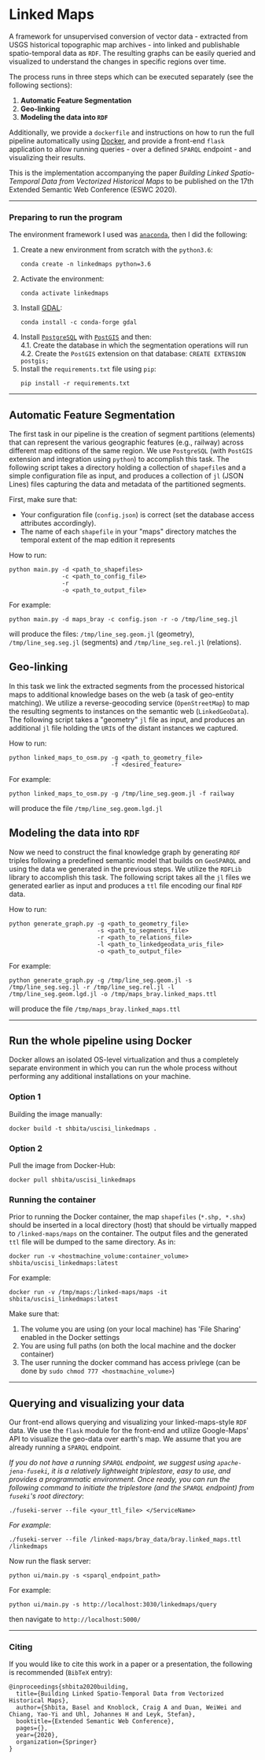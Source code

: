 # Linked Maps

A framework for unsupervised conversion of vector data - extracted from USGS historical topographic map archives - into linked and publishable spatio-temporal data as `RDF`. The resulting graphs can be easily queried and visualized to understand the changes in specific regions over time.

The process runs in three steps which can be executed separately (see the following sections):
1. __Automatic Feature Segmentation__
2. __Geo-linking__
3. __Modeling the data into `RDF`__

Additionally, we provide a `dockerfile` and instructions on how to run the full pipeline automatically using [Docker](https://www.docker.com/), and provide a front-end `flask` application to allow running queries - over a defined `SPARQL` endpoint - and visualizing their results.

This is the implementation accompanying the paper _Building Linked Spatio-Temporal Data from Vectorized Historical Maps_ to be published on the 17th Extended Semantic Web Conference (ESWC 2020).

------------------

### Preparing to run the program

The environment framework I used was [`anaconda`](https://www.anaconda.com/distribution/), then I did the following:

1. Create a new environment from scratch with the `python3.6`:
   ```
   conda create -n linkedmaps python=3.6
   ```
2. Activate the environment:
   ```
   conda activate linkedmaps
   ```
3. Install [GDAL](https://gdal.org/):
   ```
   conda install -c conda-forge gdal
   ```
4. Install [`PostgreSQL`](https://www.postgresql.org/) with [`PostGIS`](https://postgis.net/) and then:<br />
    4.1. Create the database in which the segmentation operations will run<br />
    4.2. Create the `PostGIS` extension on that database: `CREATE EXTENSION postgis;`
5. Install the `requirements.txt` file using `pip`:
   ```
   pip install -r requirements.txt
   ```

------------------

## Automatic Feature Segmentation

The first task in our pipeline is the creation of segment partitions (elements) that can represent the various geographic features (e.g., railway) across different map editions of the same region. We use `PostgreSQL` (with `PostGIS` extension and integration using `python`) to accomplish this task. The following script takes a directory holding a collection of `shapefile`s and a simple configuration file as input, and produces a collection of `jl` (JSON Lines) files capturing the data and metadata of the partitioned segments.

First, make sure that:
* Your configuration file (`config.json`) is correct (set the database access attributes accordingly).
* The name of each `shapefile` in your "maps" directory matches the temporal extent of the map edition it represents

How to run:
```
python main.py -d <path_to_shapefiles>
               -c <path_to_config_file>
               -r
               -o <path_to_output_file>
```
For example:
```
python main.py -d maps_bray -c config.json -r -o /tmp/line_seg.jl
```
will produce the files: `/tmp/line_seg.geom.jl` (geometry), `/tmp/line_seg.seg.jl` (segments) and `/tmp/line_seg.rel.jl` (relations).


## Geo-linking

In this task we link the extracted segments from the processed historical maps to additional knowledge bases on the web (a task of geo-entity matching). We utilize a reverse-geocoding service (`OpenStreetMap`) to map the resulting segments to instances on the semantic web (`LinkedGeoData`). The following script takes a "geometry" `jl` file as input, and produces an additional `jl` file holding the `URI`s of the distant instances we captured.

How to run:
```
python linked_maps_to_osm.py -g <path_to_geometry_file>
                             -f <desired_feature>
```
For example:
```
python linked_maps_to_osm.py -g /tmp/line_seg.geom.jl -f railway
```
will produce the file `/tmp/line_seg.geom.lgd.jl`


## Modeling the data into `RDF`

Now we need to construct the final knowledge graph by generating `RDF` triples following a predefined semantic model that builds on `GeoSPARQL` and using the data we generated in the previous steps. We utilize the `RDFLib` library to accomplish this task. The following script takes all the `jl` files we generated earlier as input and produces a `ttl` file encoding our final `RDF` data.


How to run:
```
python generate_graph.py -g <path_to_geometry_file>
                         -s <path_to_segments_file>
                         -r <path_to_relations_file>
                         -l <path_to_linkedgeodata_uris_file>
                         -o <path_to_output_file>
```
For example:
```
python generate_graph.py -g /tmp/line_seg.geom.jl -s /tmp/line_seg.seg.jl -r /tmp/line_seg.rel.jl -l /tmp/line_seg.geom.lgd.jl -o /tmp/maps_bray.linked_maps.ttl
```
will produce the file `/tmp/maps_bray.linked_maps.ttl`

------------------

## Run the whole pipeline using Docker

Docker allows an isolated OS-level virtualization and thus a completely separate environment in which you can run the whole process without performing any additional installations on your machine.

### Option 1
Building the image manually:
```
docker build -t shbita/uscisi_linkedmaps .
```

### Option 2
Pull the image from Docker-Hub:
```
docker pull shbita/uscisi_linkedmaps
```

### Running the container
Prior to running the Docker container, the map `shapefiles` (`*.shp, *.shx`) should be inserted in a local directory (host) that should be virtually mapped to `/linked-maps/maps` on the container. The output files and the generated `ttl` file will be dumped to the same directory. As in:
```
docker run -v <hostmachine_volume:container_volume> shbita/uscisi_linkedmaps:latest
```
For example:
```
docker run -v /tmp/maps:/linked-maps/maps -it shbita/uscisi_linkedmaps:latest
```
Make sure that:
1. The volume you are using (on your local machine) has 'File Sharing' enabled in the Docker settings
2. You are using full paths (on both the local machine and the docker container)
3. The user running the docker command has access privlege (can be done by `sudo chmod 777 <hostmachine_volume>`)

------------------

## Querying and visualizing your data

Our front-end allows querying and visualizing your linked-maps-style `RDF` data.
We use the `flask` module for the front-end and utilize Google-Maps' API to visualize the geo-data over earth's map. We assume that you are already running a `SPARQL` endpoint.

_If you do not have a running `SPARQL` endpoint, we suggest using `apache-jena-fuseki`, it is a relatively lightweight triplestore, easy to use, and provides a programmatic environment. Once ready, you can run the following command to initiate the triplestore (and the `SPARQL` endpoint) from `fuseki`'s root directory_:
```
./fuseki-server --file <your_ttl_file> </ServiceName>
```
_For example_:
```
./fuseki-server --file /linked-maps/bray_data/bray.linked_maps.ttl /linkedmaps
```

Now run the flask server:
```
python ui/main.py -s <sparql_endpoint_path>
```
For example:
```
python ui/main.py -s http://localhost:3030/linkedmaps/query
```
then navigate to `http://localhost:5000/`

------------------

### Citing

If you would like to cite this work in a paper or a presentation, the following is recommended (`BibTeX` entry):
```
@inproceedings{shbita2020building,
  title={Building Linked Spatio-Temporal Data from Vectorized Historical Maps},
  author={Shbita, Basel and Knoblock, Craig A and Duan, WeiWei and Chiang, Yao-Yi and Uhl, Johannes H and Leyk, Stefan},
  booktitle={Extended Semantic Web Conference},
  pages={},
  year={2020},
  organization={Springer}
}
```
